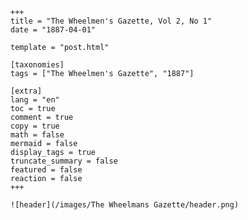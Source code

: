 
    +++
    title = "The Wheelmen's Gazette, Vol 2, No 1"
    date = "1887-04-01"

    template = "post.html"

    [taxonomies]
    tags = ["The Wheelmen's Gazette", "1887"]

    [extra]
    lang = "en"
    toc = true
    comment = true
    copy = true
    math = false
    mermaid = false
    display_tags = true
    truncate_summary = false
    featured = false
    reaction = false
    +++

    ![header](/images/The Wheelmans Gazette/header.png)

    